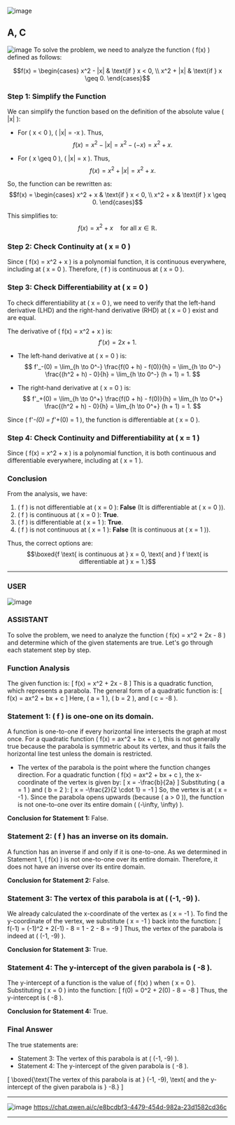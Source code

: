 ![image](https://github.com/user-attachments/assets/b5d291af-49bf-4950-9539-67eb48a8048d)

A, C
---

![image](https://github.com/user-attachments/assets/8fd2a116-15cf-426d-b2ac-9ad6eaaad71d)
To solve the problem, we need to analyze the function \( f(x) \) defined as follows:

$$f(x) = 
\begin{cases} 
x^2 - |x| & \text{if } x < 0, \\
x^2 + |x| & \text{if } x \geq 0.
\end{cases}$$

### Step 1: Simplify the Function
We can simplify the function based on the definition of the absolute value \( |x| \):

- For \( x < 0 \), \( |x| = -x \). Thus,
  $$f(x) = x^2 - |x| = x^2 - (-x) = x^2 + x.$$

- For \( x \geq 0 \), \( |x| = x \). Thus,
  $$
  f(x) = x^2 + |x| = x^2 + x.
  $$

So, the function can be rewritten as:
$$f(x) = 
\begin{cases} 
x^2 + x & \text{if } x < 0, \\
x^2 + x & \text{if } x \geq 0.
\end{cases}$$

This simplifies to:
$$ f(x) = x^2 + x \quad \text{for all } x \in \mathbb{R}. $$

### Step 2: Check Continuity at \( x = 0 \)
Since \( f(x) = x^2 + x \) is a polynomial function, it is continuous everywhere, including at \( x = 0 \). Therefore, \( f \) is continuous at \( x = 0 \).

### Step 3: Check Differentiability at \( x = 0 \)
To check differentiability at \( x = 0 \), we need to verify that the left-hand derivative (LHD) and the right-hand derivative (RHD) at \( x = 0 \) exist and are equal.

The derivative of \( f(x) = x^2 + x \) is:
$$
f'(x) = 2x + 1.
$$

- The left-hand derivative at \( x = 0 \) is:
  $$
  f'_-(0) = \lim_{h \to 0^-} \frac{f(0 + h) - f(0)}{h} = \lim_{h \to 0^-} \frac{(h^2 + h) - 0}{h} = \lim_{h \to 0^-} (h + 1) = 1.
  $$

- The right-hand derivative at \( x = 0 \) is:
  $$
  f'_+(0) = \lim_{h \to 0^+} \frac{f(0 + h) - f(0)}{h} = \lim_{h \to 0^+} \frac{(h^2 + h) - 0}{h} = \lim_{h \to 0^+} (h + 1) = 1.
  $$

Since \( f'_-(0) = f'_+(0) = 1 \), the function is differentiable at \( x = 0 \).

### Step 4: Check Continuity and Differentiability at \( x = 1 \)
Since \( f(x) = x^2 + x \) is a polynomial function, it is both continuous and differentiable everywhere, including at \( x = 1 \).

### Conclusion
From the analysis, we have:
1. \( f \) is not differentiable at \( x = 0 \): **False** (It is differentiable at \( x = 0 \)).
2. \( f \) is continuous at \( x = 0 \): **True**.
3. \( f \) is differentiable at \( x = 1 \): **True**.
4. \( f \) is not continuous at \( x = 1 \): **False** (It is continuous at \( x = 1 \)).

Thus, the correct options are:
$$\boxed{f \text{ is continuous at } x = 0, \text{ and } f \text{ is differentiable at } x = 1.}$$


---

### USER
![image](https://github.com/user-attachments/assets/2281eb89-921f-45fc-a10d-f290e133c940)


### ASSISTANT
To solve the problem, we need to analyze the function \( f(x) = x^2 + 2x - 8 \) and determine which of the given statements are true. Let's go through each statement step by step.

### Function Analysis
The given function is:
\[
f(x) = x^2 + 2x - 8
\]
This is a quadratic function, which represents a parabola. The general form of a quadratic function is:
\[
f(x) = ax^2 + bx + c
\]
Here, \( a = 1 \), \( b = 2 \), and \( c = -8 \).

### Statement 1: \( f \) is one-one on its domain.
A function is one-to-one if every horizontal line intersects the graph at most once. For a quadratic function \( f(x) = ax^2 + bx + c \), this is not generally true because the parabola is symmetric about its vertex, and thus it fails the horizontal line test unless the domain is restricted.

- The vertex of the parabola is the point where the function changes direction. For a quadratic function \( f(x) = ax^2 + bx + c \), the x-coordinate of the vertex is given by:
  \[
  x = -\frac{b}{2a}
  \]
  Substituting \( a = 1 \) and \( b = 2 \):
  \[
  x = -\frac{2}{2 \cdot 1} = -1
  \]
  So, the vertex is at \( x = -1 \). Since the parabola opens upwards (because \( a > 0 \)), the function is not one-to-one over its entire domain \( (-\infty, \infty) \).

**Conclusion for Statement 1:** False.

### Statement 2: \( f \) has an inverse on its domain.
A function has an inverse if and only if it is one-to-one. As we determined in Statement 1, \( f(x) \) is not one-to-one over its entire domain. Therefore, it does not have an inverse over its entire domain.

**Conclusion for Statement 2:** False.

### Statement 3: The vertex of this parabola is at \( (-1, -9) \).
We already calculated the x-coordinate of the vertex as \( x = -1 \). To find the y-coordinate of the vertex, we substitute \( x = -1 \) back into the function:
\[
f(-1) = (-1)^2 + 2(-1) - 8 = 1 - 2 - 8 = -9
\]
Thus, the vertex of the parabola is indeed at \( (-1, -9) \).

**Conclusion for Statement 3:** True.

### Statement 4: The y-intercept of the given parabola is \( -8 \).
The y-intercept of a function is the value of \( f(x) \) when \( x = 0 \). Substituting \( x = 0 \) into the function:
\[
f(0) = 0^2 + 2(0) - 8 = -8
\]
Thus, the y-intercept is \( -8 \).

**Conclusion for Statement 4:** True.

### Final Answer
The true statements are:
- Statement 3: The vertex of this parabola is at \( (-1, -9) \).
- Statement 4: The y-intercept of the given parabola is \( -8 \).

\[
\boxed{\text{The vertex of this parabola is at } (-1, -9), \text{ and the y-intercept of the given parabola is } -8.}
\]


---
![image](https://github.com/user-attachments/assets/7b037271-b533-417d-88be-90a812dce520)
https://chat.qwen.ai/c/e8bcdbf3-4479-454d-982a-23d1582cd36c

---
